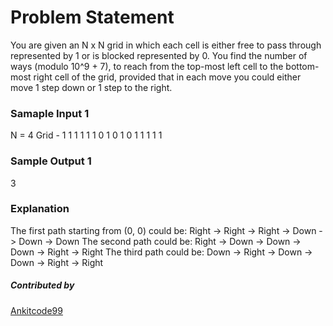 # Problem Statement
You are given an N x N grid in which each cell is either free to pass through represented by 1 or is blocked represented by 0. You find the number of ways (modulo 10^9 + 7), to reach from the top-most left cell to the bottom-most right cell of the grid, provided that in each move you could either move 1 step down or 1 step to the right. 

### Samaple Input 1
N = 4
Grid -
1 1 1 1
1 1 0 1
0 1 0 1
1 1 1 1

### Sample Output 1
3

### Explanation
The first path starting from (0, 0) could be: Right -> Right -> Right -> Down -> Down -> Down
The second path could be: Right -> Down -> Down -> Down -> Right -> Right
The third path could be:  Down -> Right -> Down -> Down -> Right -> Right

##### Contributed by 
[Ankitcode99](https://github.com/Ankitcode99)